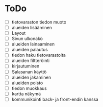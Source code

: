 # ToDo
- [ ] tietovaraston tiedon muoto
- [ ] alueiden lisääminen
- [ ] Layout
- [ ] Sivun ulkonäkö
- [ ] alueiden lainaaminen
- [ ] alueiden palautus
- [ ] tiedon haku tietovarastolta
- [ ] alueiden filtteröinti
- [ ] kirjautuminen
- [ ] Salasanan käyttö
- [ ] alueiden jakaminen
- [ ] alueiden poisto
- [ ] tiedon muokkaus
- [ ] kartta näkymä
- [ ] kommunikointi back- ja front-endin kanssa